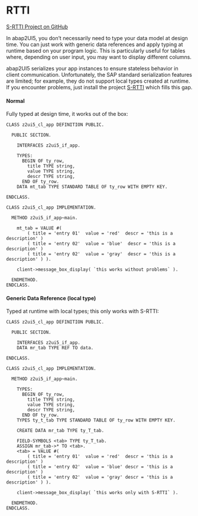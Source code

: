 # RTTI

<i class="fa-brands fa-github"></i> [S-RTTI Project on GitHub](https://github.com/sandraros/S-RTTI)

In abap2UI5, you don’t necessarily need to type your data model at design time. You can just work with generic data references and apply typing at runtime based on your program logic. This is particularly useful for tables where, depending on user input, you may want to display different columns.<br>

abap2UI5 serializes your app instances to ensure stateless behavior in client communication. Unfortunately, the SAP standard serialization features are limited; for example, they do not support local types created at runtime. If you encounter problems, just install the project [S-RTTI](https://github.com/sandraros/S-RTTI) which fills this gap.

#### Normal
Fully typed at design time, it works out of the box:

```abap
CLASS z2ui5_cl_app DEFINITION PUBLIC.

  PUBLIC SECTION.

    INTERFACES z2ui5_if_app.

    TYPES:
      BEGIN OF ty_row,
        title TYPE string,
        value TYPE string,
        descr TYPE string,
      END OF ty_row.
    DATA mt_tab TYPE STANDARD TABLE OF ty_row WITH EMPTY KEY.

ENDCLASS.

CLASS z2ui5_cl_app IMPLEMENTATION.

  METHOD z2ui5_if_app~main.

    mt_tab = VALUE #(
        ( title = 'entry 01'  value = 'red'  descr = 'this is a description' )
        ( title = 'entry 02'  value = 'blue'  descr = 'this is a description' )
        ( title = 'entry 02'  value = 'gray'  descr = 'this is a description' ) ).

    client->message_box_display( `this works without problems` ).

  ENDMETHOD.
ENDCLASS.
```

#### Generic Data Reference (local type)
Typed at runtime with local types; this only works with S-RTTI:
```abap
CLASS z2ui5_cl_app DEFINITION PUBLIC.

  PUBLIC SECTION.

    INTERFACES z2ui5_if_app.
    DATA mr_tab TYPE REF TO data.

ENDCLASS.

CLASS z2ui5_cl_app IMPLEMENTATION.

  METHOD z2ui5_if_app~main.

    TYPES:
      BEGIN OF ty_row,
        title TYPE string,
        value TYPE string,
        descr TYPE string,
      END OF ty_row.
    TYPES ty_t_tab TYPE STANDARD TABLE OF ty_row WITH EMPTY KEY.

    CREATE DATA mr_tab TYPE ty_T_tab.

    FIELD-SYMBOLS <tab> TYPE ty_T_tab.
    ASSIGN mr_tab->* TO <tab>.
    <tab> = VALUE #(
        ( title = 'entry 01'  value = 'red'  descr = 'this is a description' )
        ( title = 'entry 02'  value = 'blue' descr = 'this is a description' )
        ( title = 'entry 02'  value = 'gray' descr = 'this is a description' ) ).

    client->message_box_display( `this works only with S-RTTI` ).

  ENDMETHOD.
ENDCLASS.
```
